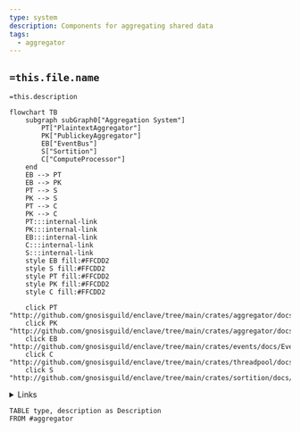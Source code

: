```yaml
---
type: system
description: Components for aggregating shared data
tags:
  - aggregator
---
```


## `=this.file.name`

`=this.description`

```mermaid
flowchart TB
    subgraph subGraph0["Aggregation System"]
        PT["PlaintextAggregator"]
        PK["PublickeyAggregator"]
        EB["EventBus"]
        S["Sortition"]
        C["ComputeProcessor"]
    end
    EB --> PT
    EB --> PK
    PT --> S
    PK --> S
    PT --> C
    PK --> C
    PT:::internal-link
    PK:::internal-link
    EB:::internal-link
    C:::internal-link
	S:::internal-link
	style EB fill:#FFCDD2
	style S fill:#FFCDD2
	style PT fill:#FFCDD2
	style PK fill:#FFCDD2
	style C fill:#FFCDD2

    click PT "http://github.com/gnosisguild/enclave/tree/main/crates/aggregator/docs/PlaintextAggregator.md"
    click PK "http://github.com/gnosisguild/enclave/tree/main/crates/aggregator/docs/PublickeyAggregator.md"
    click EB "http://github.com/gnosisguild/enclave/tree/main/crates/events/docs/EventBus.md"
    click C "http://github.com/gnosisguild/enclave/tree/main/crates/threadpool/docs/ComputeProcessor.md"
    click S "http://github.com/gnosisguild/enclave/tree/main/crates/sortition/docs/Sortition.md"
```
<details>
<summary>Links</summary>

[[ComputeProcessor]]
[[EventBus]]
[[PlaintextAggregator]]
[[PublickeyAggregator]]
[[Sortition]]
</details>

```dataview
TABLE type, description as Description
FROM #aggregator
```
